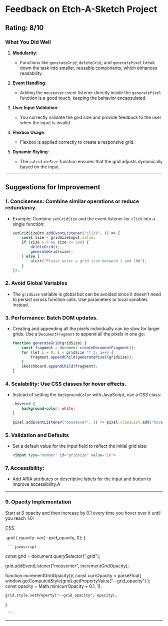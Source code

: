# Feedback on Etch-A-Sketch Project

## **Rating: 8/10**

### **What You Did Well**
1. **Modularity**: 
   - Functions like `generateGrid`, `deleteGrid`, and `generatePixel` break down the task into smaller, reusable components, which enhances readability.
   
2. **Event Handling**:
   - Adding the `mouseover` event listener directly inside the `generatePixel` function is a good touch, keeping the behavior encapsulated.

3. **User Input Validation**:
   - You correctly validate the grid size and provide feedback to the user when the input is invalid.

4. **Flexbox Usage**:
   - Flexbox is applied correctly to create a responsive grid.

5. **Dynamic Styling**:
   - The `calculateSize` function ensures that the grid adjusts dynamically based on the input.

---

## **Suggestions for Improvement**

### 1. **Conciseness**: Combine similar operations or reduce redundancy.
   - Example: Combine `setGridSize` and the event listener for `click` into a single function:
     ```javascript
     setGridSizeBtn.addEventListener("click", () => {
         const size = gridSizeInput.value;
         if (size > 0 && size <= 100) {
             deleteGrid();
             generateGrid(size);
         } else {
             alert("Please enter a grid size between 1 and 100");
         }
     });
     ```

### 2. **Avoid Global Variables**
   - The `gridSize` variable is global but can be avoided since it doesn't need to persist across function calls. Use parameters or local variables instead.

### 3. **Performance**: Batch DOM updates.
   - Creating and appending all the pixels individually can be slow for larger grids. Use a `DocumentFragment` to append all the pixels in one go:
     ```javascript
     function generateGrid(gridSize) {
         const fragment = document.createDocumentFragment();
         for (let i = 0; i < gridSize ** 2; i++) {
             fragment.appendChild(generatePixel(gridSize));
         }
         sketchboard.appendChild(fragment);
     }
     ```

### 4. **Scalability**: Use CSS classes for hover effects.
   - Instead of setting the `backgroundColor` with JavaScript, use a CSS class:
     ```css
     .hovered {
         background-color: white;
     }
     ```
     ```javascript
     pixel.addEventListener("mouseover", () => pixel.classList.add("hovered"));
     ```

### 5. **Validation and Defaults**
   - Set a default value for the input field to reflect the initial grid size:
     ```html
     <input type="number" id="gridsize" value="16">
     ```

### 7. **Accessibility**:
   - Add ARIA attributes or descriptive labels for the input and button to improve accessibility.A

---

### 9. Opacity Implementation

Start at 0 opacity and then increase by 0.1 every time you hover over it until you reach 1.0:

CSS

.grid {
    opacity: var(--grid_opacity, 0);
}

     ```javascript

const grid = document.querySelector(".grid");

grid.addEventListener("mousenter", incrementGridOpacity);

function incrementGridOpacity(){
    const currOpacity = parseFloat(
        window.getComputedStyle(grid).getPropertyValue("--grid_opacity")
    );
    const opacity = Math.min(currOpacity + 0.1, 1);

    grid.style.setProperty("--grid_opacity", opacity);
}

     ```

---